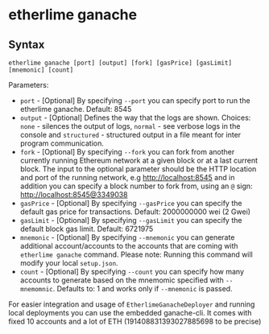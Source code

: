 # etherlime ganache

## Syntax

    etherlime ganache [port] [output] [fork] [gasPrice] [gasLimit] [mnemonic] [count]

Parameters:

  - `port` - \[Optional\] By specifying `--port` you can specify port to
    run the etherlime ganache. Default: 8545
  - `output` - \[Optional\] Defines the way that the logs are shown.
    Choices: `none` - silences the output of logs, `normal` - see
    verbose logs in the console and `structured` - structured output in
    a file meant for inter program communication.
  - `fork` - \[Optional\] By specifying `--fork` you can fork from
    another currently running Ethereum network at a given block or at a
    last current block. The input to the optional parameter should be
    the HTTP location and port of the running network, e.g
    <http://localhost:8545> and in addition you can specify a block
    number to fork from, using an `@` sign:
    <http://localhost:8545@3349038>
  - `gasPrice` - \[Optional\] By specifying `--gasPrice` you can specify
    the default gas price for transactions. Default: 2000000000 wei (2
    Gwei)
  - `gasLimit` - \[Optional\] By specifying `--gasLimit` you can specify
    the default block gas limit. Default: 6721975
  - `mnemonic` - \[Optional\] By specifying `--mnemonic` you can
    generate additional account/accounts to the accounts that are coming
    with `etherlime ganache` command. Please note: Running this command
    will modify your local `setup.json`.
  - `count` - \[Optional\] By specifying `--count` you can specify how
    many accounts to generate based on the mnemomic specified with
    `--mnemomnic`. Defaults to: 1 and works only if `--mnemonic` is
    passed.

For easier integration and usage of `EtherlimeGanacheDeployer` and
running local deployments you can use the embedded ganache-cli. It comes
with fixed 10 accounts and a lot of ETH (191408831393027885698 to be
precise)
